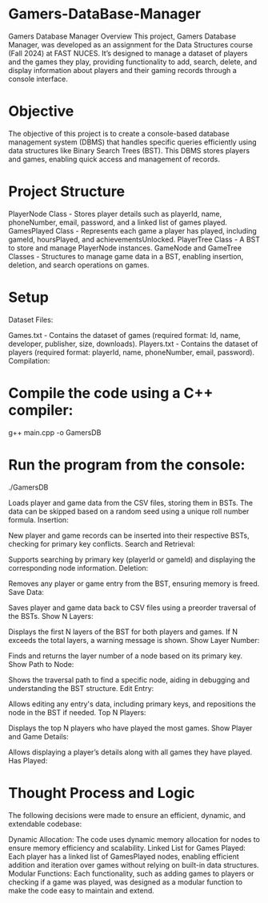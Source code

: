 # Gamers-DataBase-Manager
Gamers Database Manager
Overview
This project, Gamers Database Manager, was developed as an assignment for the Data Structures course (Fall 2024) at FAST NUCES. It’s designed to manage a dataset of players and the games they play, providing functionality to add, search, delete, and display information about players and their gaming records through a console interface.

# Objective
The objective of this project is to create a console-based database management system (DBMS) that handles specific queries efficiently using data structures like Binary Search Trees (BST). This DBMS stores players and games, enabling quick access and management of records.

# Project Structure
PlayerNode Class - Stores player details such as playerId, name, phoneNumber, email, password, and a linked list of games played.
GamesPlayed Class - Represents each game a player has played, including gameId, hoursPlayed, and achievementsUnlocked.
PlayerTree Class - A BST to store and manage PlayerNode instances.
GameNode and GameTree Classes - Structures to manage game data in a BST, enabling insertion, deletion, and search operations on games.
# Setup
Dataset Files:

Games.txt - Contains the dataset of games (required format: Id, name, developer, publisher, size, downloads).
Players.txt - Contains the dataset of players (required format: playerId, name, phoneNumber, email, password).
Compilation:

# Compile the code using a C++ compiler:
g++ main.cpp -o GamersDB

# Run the program from the console:
./GamersDB


Loads player and game data from the CSV files, storing them in BSTs. The data can be skipped based on a random seed using a unique roll number formula.
Insertion:

New player and game records can be inserted into their respective BSTs, checking for primary key conflicts.
Search and Retrieval:

Supports searching by primary key (playerId or gameId) and displaying the corresponding node information.
Deletion:

Removes any player or game entry from the BST, ensuring memory is freed.
Save Data:

Saves player and game data back to CSV files using a preorder traversal of the BSTs.
Show N Layers:

Displays the first N layers of the BST for both players and games. If N exceeds the total layers, a warning message is shown.
Show Layer Number:

Finds and returns the layer number of a node based on its primary key.
Show Path to Node:

Shows the traversal path to find a specific node, aiding in debugging and understanding the BST structure.
Edit Entry:

Allows editing any entry's data, including primary keys, and repositions the node in the BST if needed.
Top N Players:

Displays the top N players who have played the most games.
Show Player and Game Details:

Allows displaying a player’s details along with all games they have played.
Has Played:

# Thought Process and Logic
The following decisions were made to ensure an efficient, dynamic, and extendable codebase:


Dynamic Allocation: The code uses dynamic memory allocation for nodes to ensure memory efficiency and scalability.
Linked List for Games Played: Each player has a linked list of GamesPlayed nodes, enabling efficient addition and iteration over games without relying on built-in data structures.
Modular Functions: Each functionality, such as adding games to players or checking if a game was played, was designed as a modular function to make the code easy to maintain and extend.
